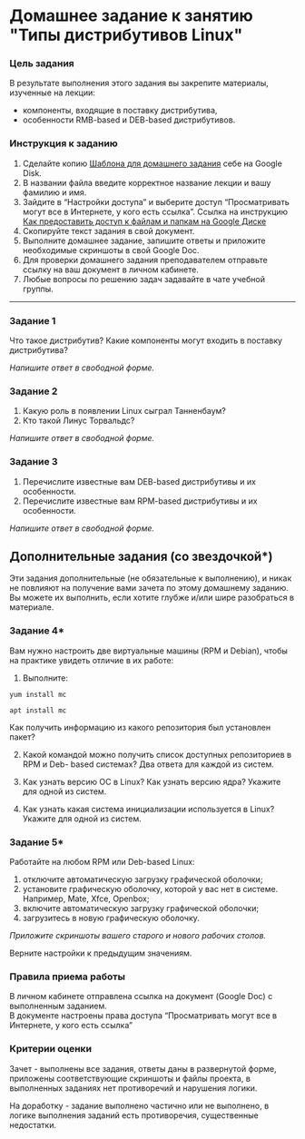 # Домашнее задание к занятию "Типы дистрибутивов Linux"

### Цель задания

В результате выполнения этого задания вы закрепите материалы, изученные на лекции:
- компоненты, входящие в поставку дистрибутива,
- особенности RMB-based и DEB-based дистрибутивов.

### Инструкция к заданию

1. Сделайте копию [Шаблона для домашнего задания](https://docs.google.com/document/d/1youKpKm_JrC0UzDyUslIZW2E2bIv5OVlm_TQDvH5Pvs/edit) себе на Google Disk.
2. В названии файла введите корректное название лекции и вашу фамилию и имя.
3. Зайдите в “Настройки доступа” и выберите доступ “Просматривать могут все в Интернете, у кого есть ссылка”.
 Ссылка на инструкцию [Как предоставить доступ к файлам и папкам на Google Диске](https://support.google.com/docs/answer/2494822?hl=ru&co=GENIE.Platform%3DDesktop)
5. Скопируйте текст задания в свой документ.
6. Выполните домашнее задание, запишите ответы и приложите необходимые скриншоты в свой Google Doc.
7. Для проверки домашнего задания преподавателем отправьте ссылку на ваш документ в личном кабинете.
8. Любые вопросы по решению задач задавайте в чате учебной группы.

---
### Задание 1

Что такое дистрибутив? Какие компоненты могут входить в поставку дистрибутива?

*Напишите ответ в свободной форме.*


### Задание 2

1. Какую роль в появлении Linux сыграл Танненбаум?
2. Кто такой Линус Торвальдс?

*Напишите ответ в свободной форме.*


### Задание 3

1. Перечислите известные вам DEB-based дистрибутивы и их особенности.
2. Перечислите известные вам RPM-based дистрибутивы и их особенности.

*Напишите ответ в свободной форме.*


## Дополнительные задания (со звездочкой*)
Эти задания дополнительные (не обязательные к выполнению), и никак не повлияют на получение вами зачета по этому домашнему заданию. Вы можете их выполнить, если хотите глубже и/или шире разобраться в материале.

### Задание 4*

Вам нужно настроить две виртуальные машины (RPM и Debian), чтобы на практике увидеть отличие в их работе:

1. Выполните:

`yum install mc`

`apt install mc`

Как получить информацию из какого репозитория был установлен пакет?

2. Какой командой можно получить список доступных репозиториев в RPM и Deb- based системах? Два ответа для каждой из систем.

3. Как узнать версию ОС в Linux? Как узнать версию ядра? Укажите для одной из систем.

4. Как узнать какая система инициализации используется в Linux? Укажите для одной из систем.

### Задание 5* 

Работайте на любом RPM или Deb-based Linux:

1) отключите автоматическую загрузку графической оболочки;
2) установите графическую оболочку, которой у вас нет в системе. Например, Mate, Xfce, Openbox;
3) включите автоматическую загрузку графической оболочки;
4) загрузитесь в новую графическую оболочку.

*Приложите скриншоты вашего старого и нового рабочих столов.*

Верните настройки к предыдущим значениям.


### Правила приема работы

В личном кабинете отправлена ссылка на документ (Google Doc) с выполненным заданием.  
В документе настроены права доступа “Просматривать могут все в Интернете, у кого есть ссылка”

### Критерии оценки

Зачет - выполнены все задания, ответы даны в развернутой форме, приложены соответствующие скриншоты и файлы проекта, в выполненных заданиях нет противоречий и нарушения логики.

На доработку - задание выполнено частично или не выполнено, в логике выполнения заданий есть противоречия, существенные недостатки.


